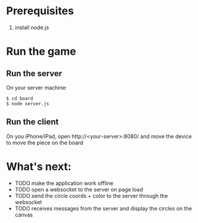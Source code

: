 # Prerequisites

1. install node.js

# Run the game

## Run the server

On your server machine:

    $ cd board  
    $ node server.js


## Run the client

On you iPhone/iPad, open http://&lt;your-server>:8080/ and move the device to move the piece on the board

# What's next:

* TODO make the application work offline
* TODO open a websocket to the server on page load
* TODO send the circle coords + color to the server through the websocket
* TODO receives messages from the server and display the circles on the canvas
